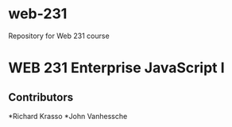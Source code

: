 # web-231
Repository for Web 231 course

# WEB 231 Enterprise JavaScript I

## Contributors
  *Richard Krasso
  *John Vanhessche